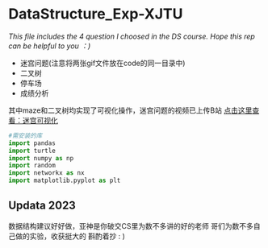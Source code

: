 # DataStructure_Exp-XJTU
  *This file includes the 4 question I choosed in the DS course. Hope this rep can be helpful to you ：)*

 *  迷宫问题(注意将两张gif文件放在code的同一目录中) 
 *  二叉树
 *  停车场
 *  成绩分析

其中maze和二叉树均实现了可视化操作，迷宫问题的视频已上传B站
 [点击这里查看：迷宫可视化](https://www.bilibili.com/video/BV1s54y1t71B)

```python
#需安装的库
import pandas
import turtle
import numpy as np
import random
import networkx as nx
import matplotlib.pyplot as plt
```

## Updata 2023
数据结构建议好好做，亚神是你破交CS里为数不多讲的好的老师
哥们为数不多自己做的实验，收获挺大的
斟酌着抄 : )

